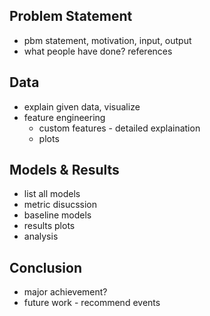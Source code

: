 ## Problem Statement

- pbm statement, motivation, input, output
- what people have done? references


## Data

- explain given data, visualize
- feature engineering
    - custom features - detailed explaination
    - plots
  
##  Models & Results
    
- list all models
- metric disucssion
- baseline models
- results plots
- analysis

## Conclusion
- major achievement?
- future work - recommend events


